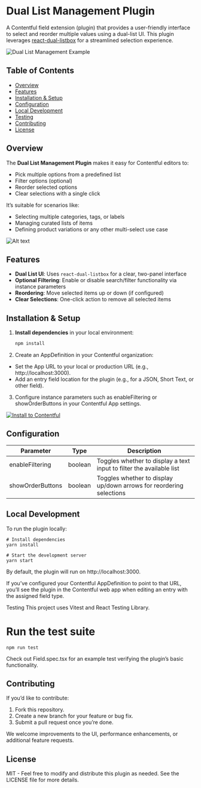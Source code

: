 # Dual List Management Plugin

A Contentful field extension (plugin) that provides a user-friendly interface to select and reorder multiple values using a dual-list UI. This plugin leverages [react-dual-listbox](https://github.com/jakezatecky/react-dual-listbox) for a streamlined selection experience.

![Dual List Management Example](https://via.placeholder.com/600x300?text=Dual+List+Example+Screenshot)

## Table of Contents

-   [Overview](#overview)
-   [Features](#features)
-   [Installation & Setup](#installation--setup)
-   [Configuration](#configuration)
-   [Local Development](#local-development)
-   [Testing](#testing)
-   [Contributing](#contributing)
-   [License](#license)

## Overview

The **Dual List Management Plugin** makes it easy for Contentful editors to:

-   Pick multiple options from a predefined list
-   Filter options (optional)
-   Reorder selected options
-   Clear selections with a single click

It’s suitable for scenarios like:

-   Selecting multiple categories, tags, or labels
-   Managing curated lists of items
-   Defining product variations or any other multi-select use case

![Alt text](refs/heads/main/dual-list.png?raw=true "Title")

## Features

-   **Dual List UI**: Uses `react-dual-listbox` for a clear, two-panel interface
-   **Optional Filtering**: Enable or disable search/filter functionality via instance parameters
-   **Reordering**: Move selected items up or down (if configured)
-   **Clear Selections**: One-click action to remove all selected items

## Installation & Setup

1. **Install dependencies** in your local environment:

    ```bash
    npm install
    ```

2. Create an AppDefinition in your Contentful organization:

-   Set the App URL to your local or production URL (e.g., http://localhost:3000).
-   Add an entry field location for the plugin (e.g., for a JSON, Short Text, or other field).

3. Configure instance parameters such as enableFiltering or showOrderButtons in your Contentful App settings.

[![Install to Contentful](https://www.ctfstatic.com/button/install-small.svg)](https://app.contentful.com/deeplink?link=apps&id=1lL6R4999sdomP5JbS9OdT)

## Configuration

| Parameter        | Type    | Description                                                          |
| ---------------- | ------- | -------------------------------------------------------------------- |
| enableFiltering  | boolean | Toggles whether to display a text input to filter the available list |
| showOrderButtons | boolean | Toggles whether to display up/down arrows for reordering selections  |

## Local Development

To run the plugin locally:

```
# Install dependencies
yarn install

# Start the development server
yarn start
```

By default, the plugin will run on http://localhost:3000.

If you’ve configured your Contentful AppDefinition to point to that URL, you’ll see the plugin in the Contentful web app when editing an entry with the assigned field type.

Testing
This project uses Vitest and React Testing Library.

# Run the test suite

```
npm run test
```

Check out Field.spec.tsx for an example test verifying the plugin’s basic functionality.

## Contributing

If you’d like to contribute:

1. Fork this repository.
2. Create a new branch for your feature or bug fix.
3. Submit a pull request once you’re done.

We welcome improvements to the UI, performance enhancements, or additional feature requests.

## License

MIT - Feel free to modify and distribute this plugin as needed. See the LICENSE file for more details.
